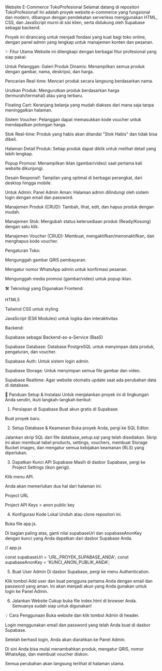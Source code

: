 Website E-Commerce TokoProfesional
Selamat datang di repositori TokoProfesional! Ini adalah proyek website e-commerce yang fungsional dan modern, dibangun dengan pendekatan serverless menggunakan HTML, CSS, dan JavaScript murni di sisi klien, serta didukung oleh Supabase sebagai backend.

Proyek ini dirancang untuk menjadi fondasi yang kuat bagi toko online, dengan panel admin yang lengkap untuk manajemen konten dan pesanan.

✨ Fitur Utama
Website ini dilengkapi dengan berbagai fitur profesional yang siap pakai:

Untuk Pelanggan:
Galeri Produk Dinamis: Menampilkan semua produk dengan gambar, nama, deskripsi, dan harga.

Pencarian Real-time: Mencari produk secara langsung berdasarkan nama.

Urutkan Produk: Mengurutkan produk berdasarkan harga (termurah/termahal) atau yang terbaru.

Floating Cart: Keranjang belanja yang mudah diakses dari mana saja tanpa meninggalkan halaman.

Sistem Voucher: Pelanggan dapat memasukkan kode voucher untuk mendapatkan potongan harga.

Stok Real-time: Produk yang habis akan ditandai "Stok Habis" dan tidak bisa dibeli.

Halaman Detail Produk: Setiap produk dapat diklik untuk melihat detail yang lebih lengkap.

Popup Promosi: Menampilkan iklan (gambar/video) saat pertama kali website dikunjungi.

Desain Responsif: Tampilan yang optimal di berbagai perangkat, dari desktop hingga mobile.

Untuk Admin:
Panel Admin Aman: Halaman admin dilindungi oleh sistem login dengan email dan password.

Manajemen Produk (CRUD): Tambah, lihat, edit, dan hapus produk dengan mudah.

Manajemen Stok: Mengubah status ketersediaan produk (Ready/Kosong) dengan satu klik.

Manajemen Voucher (CRUD): Membuat, mengaktifkan/menonaktifkan, dan menghapus kode voucher.

Pengaturan Toko:

Mengunggah gambar QRIS pembayaran.

Mengatur nomor WhatsApp admin untuk konfirmasi pesanan.

Mengunggah media promosi (gambar/video) untuk popup iklan.

🛠️ Teknologi yang Digunakan
Frontend:

HTML5

Tailwind CSS untuk styling

JavaScript (ES6 Modules) untuk logika dan interaktivitas

Backend:

Supabase sebagai Backend-as-a-Service (BaaS)

Supabase Database: Database PostgreSQL untuk menyimpan data produk, pengaturan, dan voucher.

Supabase Auth: Untuk sistem login admin.

Supabase Storage: Untuk menyimpan semua file gambar dan video.

Supabase Realtime: Agar website otomatis update saat ada perubahan data di database.

🚀 Panduan Setup & Instalasi
Untuk menjalankan proyek ini di lingkungan Anda sendiri, ikuti langkah-langkah berikut:

1. Persiapan di Supabase
Buat akun gratis di Supabase.

Buat proyek baru.

2. Setup Database & Keamanan
Buka proyek Anda, pergi ke SQL Editor.

Jalankan skrip SQL dari file database_setup.sql yang telah disediakan. Skrip ini akan membuat tabel products, settings, vouchers, membuat Storage Bucket images, dan mengatur semua kebijakan keamanan (RLS) yang diperlukan.

3. Dapatkan Kunci API Supabase
Masih di dasbor Supabase, pergi ke Project Settings (ikon gerigi).

Klik menu API.

Anda akan memerlukan dua hal dari halaman ini:

Project URL

Project API Keys > anon public key

4. Konfigurasi Kode Lokal
Unduh atau clone repositori ini.

Buka file app.js.

Di bagian paling atas, ganti nilai supabaseUrl dan supabaseAnonKey dengan kunci yang Anda dapatkan dari dasbor Supabase Anda.

// app.js

const supabaseUrl = 'URL_PROYEK_SUPABASE_ANDA';
const supabaseAnonKey = 'KUNCI_ANON_PUBLIK_ANDA';

5. Buat User Admin
Di dasbor Supabase, pergi ke menu Authentication.

Klik tombol Add user dan buat pengguna pertama Anda dengan email dan password yang aman. Ini akan menjadi akun yang Anda gunakan untuk login ke Panel Admin.

6. Jalankan Website
Cukup buka file index.html di browser Anda. Semuanya sudah siap untuk digunakan!

💡 Cara Penggunaan
Buka website dan klik tombol Admin di header.

Login menggunakan email dan password yang telah Anda buat di dasbor Supabase.

Setelah berhasil login, Anda akan diarahkan ke Panel Admin.

Di sini Anda bisa mulai menambahkan produk, mengatur QRIS, nomor WhatsApp, dan membuat voucher diskon.

Semua perubahan akan langsung terlihat di halaman utama.
